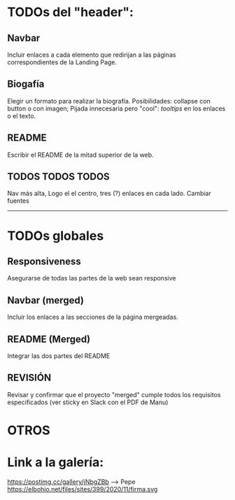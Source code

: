 # TODOs del "header":

## Navbar
Incluir enlaces a cada elemento que redirijan a las páginas correspondientes de la Landing Page. 

## Biogafía
Elegir un formato para realizar la biografía. Posibilidades: collapse con button o con imagen; Pijada innecesaria pero "cool": *tooltips* en los enlaces o el texto.

## README
Escribir el README de la mitad superior de la web.

## TODOS TODOS TODOS
Nav más alta, Logo el el centro, tres (?) enlaces en cada lado.
Cambiar fuentes


---

# TODOs globales

## Responsiveness
Asegurarse de todas las partes de la web sean responsive

## Navbar (merged)
Incluir los enlaces a las secciones de la página mergeadas.

## README (Merged)
Integrar las dos partes del README

## REVISIÓN
Revisar y confirmar que el proyecto "merged" cumple todos los requisitos especificados (ver sticky en Slack con el PDF de Manu)


# OTROS
# Link a la galería: 
https://postimg.cc/gallery/jNbgZBb --> Pepe
https://elbohio.net/files/sites/399/2020/11/firma.svg